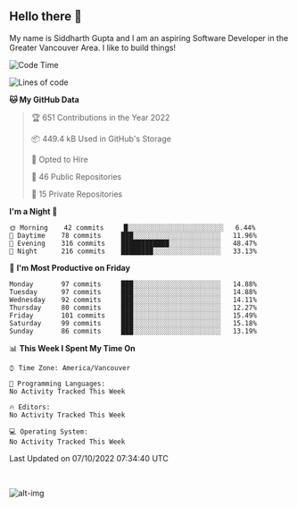 ## Hello there :wave:

My name is Siddharth Gupta and I am an aspiring Software Developer in the Greater Vancouver Area. I like to build things!

<!-- ![gif](https://github.com/siddg97/siddg97/blob/master/dino.gif) -->

<!--START_SECTION:waka-->
![Code Time](http://img.shields.io/badge/Code%20Time-1%2C856%20hrs%2023%20mins-blue)

![Lines of code](https://img.shields.io/badge/From%20Hello%20World%20I%27ve%20Written-5%20Million%20lines%20of%20code-blue)

**🐱 My GitHub Data** 

> 🏆 651 Contributions in the Year 2022
 > 
> 📦 449.4 kB Used in GitHub's Storage 
 > 
> 💼 Opted to Hire
 > 
> 📜 46 Public Repositories 
 > 
> 🔑 15 Private Repositories  
 > 
**I'm a Night 🦉** 

```text
🌞 Morning    42 commits     █░░░░░░░░░░░░░░░░░░░░░░░░   6.44% 
🌆 Daytime    78 commits     ███░░░░░░░░░░░░░░░░░░░░░░   11.96% 
🌃 Evening    316 commits    ████████████░░░░░░░░░░░░░   48.47% 
🌙 Night      216 commits    ████████░░░░░░░░░░░░░░░░░   33.13%

```
📅 **I'm Most Productive on Friday** 

```text
Monday       97 commits     ███░░░░░░░░░░░░░░░░░░░░░░   14.88% 
Tuesday      97 commits     ███░░░░░░░░░░░░░░░░░░░░░░   14.88% 
Wednesday    92 commits     ███░░░░░░░░░░░░░░░░░░░░░░   14.11% 
Thursday     80 commits     ███░░░░░░░░░░░░░░░░░░░░░░   12.27% 
Friday       101 commits    ███░░░░░░░░░░░░░░░░░░░░░░   15.49% 
Saturday     99 commits     ███░░░░░░░░░░░░░░░░░░░░░░   15.18% 
Sunday       86 commits     ███░░░░░░░░░░░░░░░░░░░░░░   13.19%

```


📊 **This Week I Spent My Time On** 

```text
⌚︎ Time Zone: America/Vancouver

💬 Programming Languages: 
No Activity Tracked This Week

🔥 Editors: 
No Activity Tracked This Week

💻 Operating System: 
No Activity Tracked This Week

```


 Last Updated on 07/10/2022 07:34:40 UTC
<!--END_SECTION:waka-->

<br>

![alt-img](https://github-readme-stats.vercel.app/api?username=siddg97&count_private=true&theme=nightowl&show_icons=true)

